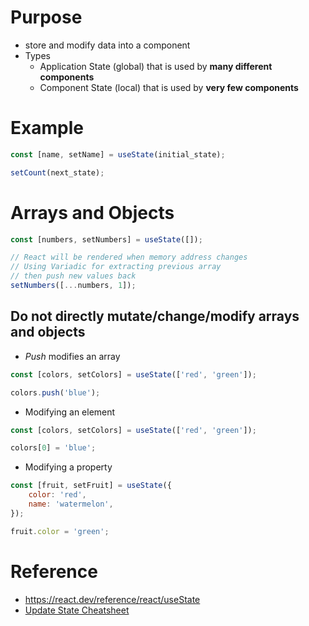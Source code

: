 # Purpose
- store and modify data into a component
- Types
    - Application State (global) that is used by **many different components**
    - Component State (local) that is used by **very few components**

# Example
```javascript
const [name, setName] = useState(initial_state);

setCount(next_state);
```

# Arrays and Objects
```javascript
const [numbers, setNumbers] = useState([]);

// React will be rendered when memory address changes
// Using Variadic for extracting previous array
// then push new values back
setNumbers([...numbers, 1]);
```

## Do not directly mutate/change/modify arrays and objects
- *Push* modifies an array
```javascript
const [colors, setColors] = useState(['red', 'green']);

colors.push('blue');
```

- Modifying an element
```javascript
const [colors, setColors] = useState(['red', 'green']);

colors[0] = 'blue';
```

- Modifying a property
```javascript
const [fruit, setFruit] = useState({
    color: 'red',
    name: 'watermelon',
});

fruit.color = 'green';
```

# Reference
- https://react.dev/reference/react/useState
- [Update State Cheatsheet](https://state-updates.vercel.app/)
